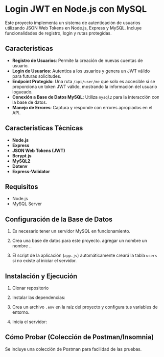 # Login JWT en Node.js con MySQL

Este proyecto implementa un sistema de autenticación de usuarios utilizando JSON Web Tokens en Node.js, Express y MySQL. Incluye funcionalidades de registro, login y rutas protegidas.

## Características

* **Registro de Usuarios**: Permite la creación de nuevas cuentas de usuario.
* **Login de Usuarios**: Autentica a los usuarios y genera un JWT válido para futuras solicitudes.
* **Endpoint Protegido**: Una ruta `/api/user/me` que solo es accesible si se proporciona un token JWT válido, mostrando la información del usuario logueado.
* **Conexión a Base de Datos MySQL**: Utiliza `mysql2` para la interacción con la base de datos.
* **Manejo de Errores**: Captura y responde con errores apropiados en el API.

## Características Técnicas

* **Node.js**
* **Express**
* **JSON Web Tokens (JWT)**
* **Bcrypt.js**
* **MySQL2**
* **Dotenv**
* **Express-Validator**

## Requisitos

* Node.js 
* MySQL Server 

## Configuración de la Base de Datos

1.  Es necesario tener un servidor MySQL en funcionamiento.
2.  Crea una base de datos para este proyecto. agregar un nombre un nombre ..


3.  El script de la aplicación (`app.js`) automáticamente creará la tabla `users` si no existe al iniciar el servidor.


## Instalación y Ejecución

1.  Clonar repositorio

2.  Instalar las dependencias:

3.  Crea un archivo `.env` en la raíz del proyecto y configura tus variables de entorno. 

4.  Inicia el servidor:
    

## Cómo Probar (Colección de Postman/Insomnia)

Se incluye una colección de Postman para facilidad de las pruebas.

